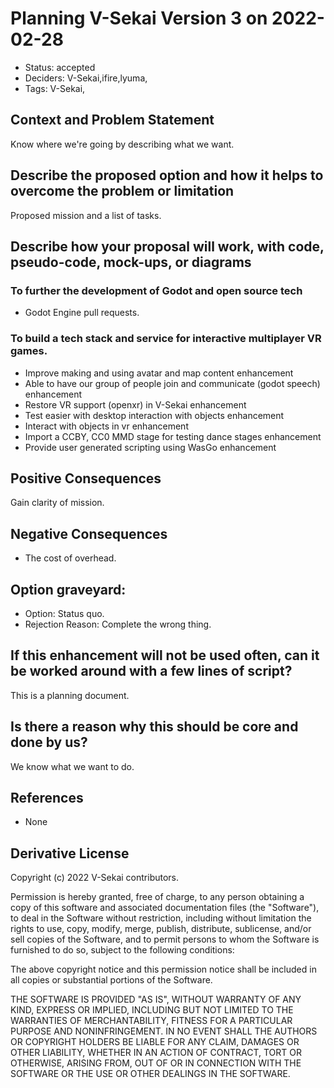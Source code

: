 # Planning V-Sekai Version 3 on 2022-02-28

- Status: accepted <!-- draft | rejected | accepted | deprecated | superseded by -->
- Deciders: V-Sekai,ifire,lyuma,
- Tags: V-Sekai,

## Context and Problem Statement

Know where we're going by describing what we want.

## Describe the proposed option and how it helps to overcome the problem or limitation

Proposed mission and a list of tasks.

## Describe how your proposal will work, with code, pseudo-code, mock-ups, or diagrams

### To further the development of Godot and open source tech

- Godot Engine pull requests.

### To build a tech stack and service for interactive multiplayer VR games.

- Improve making and using avatar and map content enhancement
- Able to have our group of people join and communicate (godot speech) enhancement
- Restore VR support (openxr) in V-Sekai enhancement
- Test easier with desktop interaction with objects enhancement
- Interact with objects in vr enhancement
- Import a CCBY, CC0 MMD stage for testing dance stages enhancement
- Provide user generated scripting using WasGo enhancement

## Positive Consequences <!-- optional -->

Gain clarity of mission.

## Negative Consequences <!-- optional -->

- The cost of overhead.

## Option graveyard: <!-- same as above -->

- Option: Status quo. <!-- [List the proposed options no longer open for consideration.] -->
- Rejection Reason: Complete the wrong thing. <!-- [List the reasons for the rejection: (the Bad traits)] -->

## If this enhancement will not be used often, can it be worked around with a few lines of script?

This is a planning document.

## Is there a reason why this should be core and done by us?

We know what we want to do.

## References <!-- optional and numbers of links can vary -->

- None

## Derivative License

Copyright (c) 2022 V-Sekai contributors.

Permission is hereby granted, free of charge, to any person obtaining a copy
of this software and associated documentation files (the "Software"), to deal
in the Software without restriction, including without limitation the rights
to use, copy, modify, merge, publish, distribute, sublicense, and/or sell
copies of the Software, and to permit persons to whom the Software is
furnished to do so, subject to the following conditions:

The above copyright notice and this permission notice shall be included in all
copies or substantial portions of the Software.

THE SOFTWARE IS PROVIDED "AS IS", WITHOUT WARRANTY OF ANY KIND, EXPRESS OR
IMPLIED, INCLUDING BUT NOT LIMITED TO THE WARRANTIES OF MERCHANTABILITY,
FITNESS FOR A PARTICULAR PURPOSE AND NONINFRINGEMENT. IN NO EVENT SHALL THE
AUTHORS OR COPYRIGHT HOLDERS BE LIABLE FOR ANY CLAIM, DAMAGES OR OTHER
LIABILITY, WHETHER IN AN ACTION OF CONTRACT, TORT OR OTHERWISE, ARISING FROM,
OUT OF OR IN CONNECTION WITH THE SOFTWARE OR THE USE OR OTHER DEALINGS IN THE
SOFTWARE.
